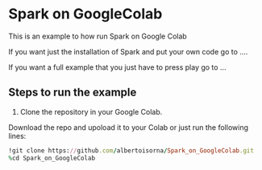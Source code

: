 # Spark on GoogleColab
This is an example to how run Spark on Google Colab

If you want just the installation of Spark and put your own code go to ....

If you want a full example that you just have to press play go to ...

## Steps to run the example

1. Clone the repository in your Google Colab.

Download the repo and upoload it to your Colab or just run the following lines:
~~~ rb
!git clone https://github.com/albertoisorna/Spark_on_GoogleColab.git
%cd Spark_on_GoogleColab 
~~~


